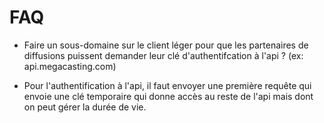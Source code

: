 # FAQ

- Faire un sous-domaine sur le client léger pour que les partenaires de diffusions puissent demander leur clé d'authentifcation à l'api ? (ex: api.megacasting.com)

- Pour l'authentification à l'api, il faut envoyer une première requête qui envoie une clé temporaire qui donne accès au reste de l'api mais dont on peut gérer la durée de vie.